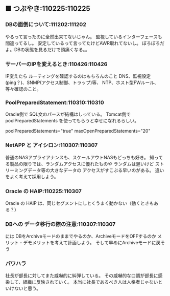 ## ■ つぶやき:110225:110225
### DBの面倒について:111202:111202
やるって言ったのに全然出来てないじゃん。
監視しているインターフェースも間違ってるし。
安定しているって言ってたけどAWR取れてないし。
ぼろぼろだよ。DBの状態を見るだけで頭痛くなる。。

### サーバーのIPを変えるとき:110426:110426

IP変えたら ルーティングを確認するのはもちろんのこと
DNS、監視設定(ping？)、SNMP(アクセス制御、トラップ)等、
NTP、ホスト型FWルール、等々確認のこと。



### PoolPreparedStatement:110310:110310

Oracle側で SQL文のパースが結構はしっている。
Tomcat側で poolPreparedStatements を使ってもらうと幸せになれるらしい。

poolPreparedStatements="true"
maxOpenPreparedStatements="20"



### NetAPP と アイシロン:110307:110307

普通のNASアプライアナンスも、スケールアウトNASもどっちも好き。
知ってる製品の限りでは、ランダムアクセスに優れたものや
ランダムは遅いけど ストリーミングデータ等の大きなデータの
アクセスがすこぶる早いのがある。
違いをよく考えて採用しよう。



### Oracle の HAIP:110225:110307
Oracle の HAIP は、同じセグメントにしとくうまく動かない（動くときもあ
る？）


### DBへの データ移行の際の注意:110307:110307
には DBをArchiveモードのままでやるのか、ArchiveモードをOFFするのか
メリット・デモメリットを考えて計画しよう。
そして早めにArchiveモードに戻そう

### パワハラ

社長が部長に対してまた威嚇的に糾弾している。
その威嚇的な口調が部長に感染して、組織に反映されていく。
本当に社長であるべき人は人格者じゃないといけないと思う。

